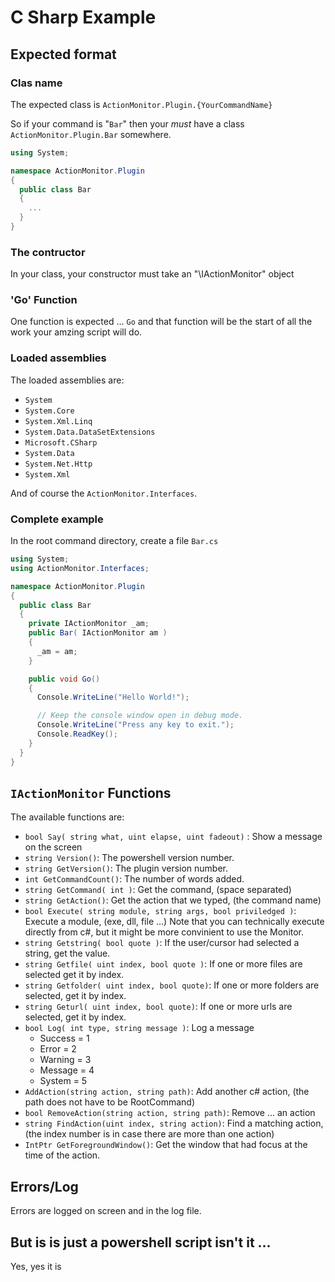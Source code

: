 # C Sharp Example

## Expected format

### Clas name

The expected class is `ActionMonitor.Plugin.{YourCommandName}`

So if your command is "`Bar`" then your *must* have a class `ActionMonitor.Plugin.Bar` somewhere.

```cs
using System;

namespace ActionMonitor.Plugin
{
  public class Bar
  {
    ...
  }
}
```

### The contructor

In your class, your constructor must take an "\IActionMonitor\" object

### 'Go' Function

One function is expected ... `Go` and that function will be the start of all the work your amzing script will do.

### Loaded assemblies

The loaded assemblies are:

- `System`
- `System.Core`
- `System.Xml.Linq`
- `System.Data.DataSetExtensions`
- `Microsoft.CSharp`
- `System.Data`
- `System.Net.Http`
- `System.Xml`

And of course the `ActionMonitor.Interfaces`.

### Complete example

In the root command directory, create a file `Bar.cs`

```cs
using System;
using ActionMonitor.Interfaces;

namespace ActionMonitor.Plugin
{
  public class Bar
  {
    private IActionMonitor _am;
    public Bar( IActionMonitor am )
    {
      _am = am;
    }

    public void Go()
    {
      Console.WriteLine("Hello World!");

      // Keep the console window open in debug mode.
      Console.WriteLine("Press any key to exit.");
      Console.ReadKey();
    }
  }
}
```

## `IActionMonitor` Functions

The available functions are:

- `bool Say( string what, uint elapse, uint fadeout)` : Show a message on the screen
- `string Version()`: The powershell version number.
- `string GetVersion()`: The plugin version number.
- `int GetCommandCount()`: The number of words added.
- `string GetCommand( int )`: Get the command, (space separated)
- `string GetAction()`: Get the action that we typed, (the command name)
- `bool Execute( string module, string args, bool priviledged )`: Execute a module, (exe, dll, file ...)
  Note that you can technically execute directly from c#, but it might be more convinient to use the Monitor.
- `string Getstring( bool quote )`: If the user/cursor had selected a string, get the value.
- `string Getfile( uint index, bool quote )`: If one or more files are selected get it by index.
- `string Getfolder( uint index, bool quote)`: If one or more folders are selected, get it by index.
- `string Geturl( uint index, bool quote)`: If one or more urls are selected, get it by index.
- `bool Log( int type, string message )`: Log a message
  - Success = 1
  - Error = 2
  - Warning = 3
  - Message = 4
  - System = 5
- `AddAction(string action, string path)`: Add another c# action, (the path does not have to be RootCommand)
- `bool RemoveAction(string action, string path)`: Remove ... an action
- `string FindAction(uint index, string action)`: Find a matching action, (the index number is in case there are more than one action)
- `IntPtr GetForegroundWindow()`: Get the window that had focus at the time of the action.

## Errors/Log

Errors are logged on screen and in the log file.

## But is is just a powershell script isn't it ...

Yes, yes it is
